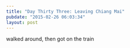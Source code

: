 ```yaml
---
title: "Day Thirty Three: Leaving Chiang Mai"
pubdate: "2015-02-26 06:03:34"
layout: post
---
```


walked around, then got on the train